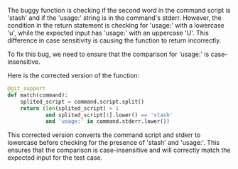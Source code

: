 The buggy function is checking if the second word in the command script is 'stash' and if the 'usage:' string is in the command's stderr. However, the condition in the return statement is checking for 'usage:' with a lowercase 'u', while the expected input has 'usage:' with an uppercase 'U'. This difference in case sensitivity is causing the function to return incorrectly.

To fix this bug, we need to ensure that the comparison for 'usage:' is case-insensitive.

Here is the corrected version of the function:

```python
@git_support
def match(command):
    splited_script = command.script.split()
    return (len(splited_script) > 1 
            and splited_script[1].lower() == 'stash'
            and 'usage:' in command.stderr.lower())
``` 

This corrected version converts the command script and stderr to lowercase before checking for the presence of 'stash' and 'usage:'. This ensures that the comparison is case-insensitive and will correctly match the expected input for the test case.